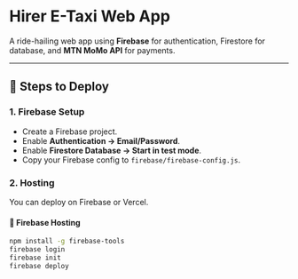 # Hirer E-Taxi Web App

A ride-hailing web app using **Firebase** for authentication, Firestore for database, and **MTN MoMo API** for payments.

---

## 🚀 Steps to Deploy

### 1. Firebase Setup
- Create a Firebase project.
- Enable **Authentication → Email/Password**.
- Enable **Firestore Database → Start in test mode**.
- Copy your Firebase config to `firebase/firebase-config.js`.

### 2. Hosting
You can deploy on Firebase or Vercel.

#### 🔹 Firebase Hosting
```bash
npm install -g firebase-tools
firebase login
firebase init
firebase deploy
